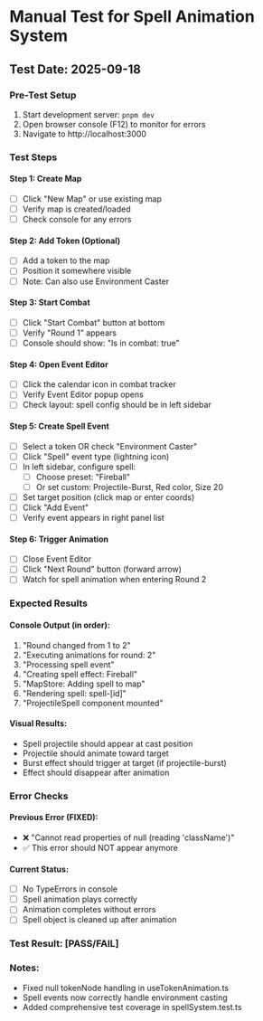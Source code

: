 # Manual Test for Spell Animation System

## Test Date: 2025-09-18

### Pre-Test Setup
1. Start development server: `pnpm dev`
2. Open browser console (F12) to monitor for errors
3. Navigate to http://localhost:3000

### Test Steps

#### Step 1: Create Map
- [ ] Click "New Map" or use existing map
- [ ] Verify map is created/loaded
- [ ] Check console for any errors

#### Step 2: Add Token (Optional)
- [ ] Add a token to the map
- [ ] Position it somewhere visible
- [ ] Note: Can also use Environment Caster

#### Step 3: Start Combat
- [ ] Click "Start Combat" button at bottom
- [ ] Verify "Round 1" appears
- [ ] Console should show: "Is in combat: true"

#### Step 4: Open Event Editor
- [ ] Click the calendar icon in combat tracker
- [ ] Verify Event Editor popup opens
- [ ] Check layout: spell config should be in left sidebar

#### Step 5: Create Spell Event
- [ ] Select a token OR check "Environment Caster"
- [ ] Click "Spell" event type (lightning icon)
- [ ] In left sidebar, configure spell:
  - [ ] Choose preset: "Fireball"
  - [ ] Or set custom: Projectile-Burst, Red color, Size 20
- [ ] Set target position (click map or enter coords)
- [ ] Click "Add Event"
- [ ] Verify event appears in right panel list

#### Step 6: Trigger Animation
- [ ] Close Event Editor
- [ ] Click "Next Round" button (forward arrow)
- [ ] Watch for spell animation when entering Round 2

### Expected Results

#### Console Output (in order):
1. "Round changed from 1 to 2"
2. "Executing animations for round: 2"
3. "Processing spell event"
4. "Creating spell effect: Fireball"
5. "MapStore: Adding spell to map"
6. "Rendering spell: spell-[id]"
7. "ProjectileSpell component mounted"

#### Visual Results:
- Spell projectile should appear at cast position
- Projectile should animate toward target
- Burst effect should trigger at target (if projectile-burst)
- Effect should disappear after animation

### Error Checks

#### Previous Error (FIXED):
- ❌ "Cannot read properties of null (reading 'className')"
- ✅ This error should NOT appear anymore

#### Current Status:
- [ ] No TypeErrors in console
- [ ] Spell animation plays correctly
- [ ] Animation completes without errors
- [ ] Spell object is cleaned up after animation

### Test Result: [PASS/FAIL]

### Notes:
- Fixed null tokenNode handling in useTokenAnimation.ts
- Spell events now correctly handle environment casting
- Added comprehensive test coverage in spellSystem.test.ts